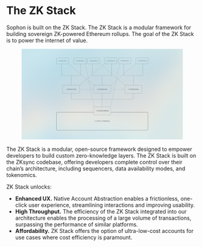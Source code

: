 # The ZK Stack

Sophon is built on the ZK Stack. The ZK Stack is a modular framework for building sovereign ZK-powered Ethereum rollups.  The goal of the ZK Stack is to power the internet of value.

<figure><img src="../../.gitbook/assets/sliiide.png" alt=""><figcaption></figcaption></figure>

The ZK Stack is a modular, open-source framework designed to empower developers to build custom zero-knowledge layers. The ZK Stack is built on the ZKsync codebase, offering developers complete control over their chain’s architecture, including sequencers, data availability modes, and tokenomics.

ZK Stack unlocks:

* **Enhanced UX.** Native Account Abstraction enables a frictionless, one-click user experience, streamlining interactions and improving usability.
* **High Throughput.** The efficiency of the ZK Stack integrated into our architecture enables the processing of a large volume of transactions, surpassing the performance of similar platforms.
* **Affordability.** ZK Stack offers the option of ultra-low-cost accounts for use cases where cost efficiency is paramount.
